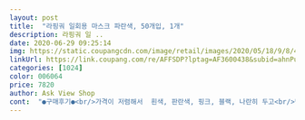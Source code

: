 ```yaml
---
layout: post 
title:  "라핑궈 일회용 마스크 파란색, 50개입, 1개" 
description: 라핑궈 일 ..
date: 2020-06-29 09:25:14 
img: https://static.coupangcdn.com/image/retail/images/2020/05/18/9/8/4d6235c2-91a3-43ff-82e2-abf541e84e38.jpg 
linkUrl: https://link.coupang.com/re/AFFSDP?lptag=AF3600438&subid=ahnPublicAsk&pageKey=1592567763&itemId=2721071183&vendorItemId=70711301177&traceid=V0-113-79af546dd3943a2a 
categories: [1024] 
color: 006064 
price: 7820 
author: Ask View Shop 
cont:  "●구매후기●<br/>가격이 저렴해서  흰색, 판란색, 핑크, 블랙, 나란히 두고<br/>냄새가 하나도 안난다고 하신 분들도 있는데 냄새가 아주 심하진 않지만 있습니다.<br/> 조금 불편하실만한 분도 있을듯 하네요.<br/> 가격이 싸니까 불만 없이 사용합니다.<br/><br/>라핑궈마스크 저번에도  따른제품 여러 구입햇는데 이번도 여전히 짱이네요! 깔끔하고  재질도 도톰하고요.<br/> 추천드려요 !! 날씨가 더워서 보건용은 넘 답답햇는데 이건 넘 얇지도 안고 답답함도 덜어주고 게다가 로켓배송까지 넘 감사하네요 <br/>식구들 쓰고 나가고 싶은데로 사용하게하니,  좀 편안편이네요.<br/><br/>줄이 생각보다 잘 끊어집니다.<br/> 마스크와 열접착된 부분이 끊어지네요.<br/> 5개정도 사용하고 있는데 2개가 23회 사용하니 끊어졌어요.<br/> 품질 편차가 좀 있는것 같습니다.<br/><br/>중국에선 파란색을 의료용으로 많이 쓴다고 듣어서 흰색보다 파란색 더 믿음가는것 같기도 하구요... <br/> 아무튼 좋은 제품  감사합나다.<br/><br/>착한 가격에  많이 구입은 안돼지만,  수위 아저씨들  동네 할머니들  그냥 한통씩  선물하기 좋아요.<br/><br/>흰색 마스크다 다 되어서 사고 보니 파란 마스크가 왔네요.<br/><br/>" 
---
```

